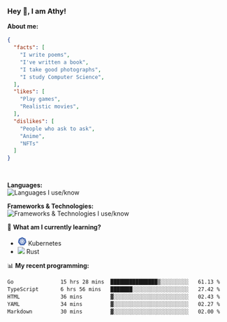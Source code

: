 ### Hey 👋, I am Athy!<br>

**About me:**


```json
{
  "facts": [
    "I write poems",
    "I've written a book",
    "I take good photographs",
    "I study Computer Science",
  ],
  "likes": [
    "Play games",
    "Realistic movies",
  ],
  "dislikes": [
    "People who ask to ask",
    "Anime",
    "NFTs"
  ]
}
```
<br>


**Languages:**<br>
![Languages I use/know](https://skillicons.dev/icons?i=py,js,html,go,lua,java)

**Frameworks & Technologies:**<br />
![Frameworks & Technologies I use/know](https://skillicons.dev/icons?i=nodejs,nextjs,ts,react,express,docker,kubernetes,mysql,postgresql,mongodb,git,github,tailwind,prisma)

📙 **What am I currently learning?**

- <img height="20" src="https://github.com/devicons/devicon/blob/master/icons/kubernetes/kubernetes-plain.svg" />  Kubernetes
- <img height="20" src="https://cdn.jsdelivr.net/gh/devicons/devicon/icons/rust/rust-plain.svg" /> Rust

📊 **My recent programming:**

<!--START_SECTION:waka-->

```txt
Go               15 hrs 28 mins  ███████████████▒░░░░░░░░░   61.13 %
TypeScript       6 hrs 56 mins   ███████░░░░░░░░░░░░░░░░░░   27.42 %
HTML             36 mins         ▓░░░░░░░░░░░░░░░░░░░░░░░░   02.43 %
YAML             34 mins         ▓░░░░░░░░░░░░░░░░░░░░░░░░   02.27 %
Markdown         30 mins         ▓░░░░░░░░░░░░░░░░░░░░░░░░   02.00 %
```

<!--END_SECTION:waka-->
